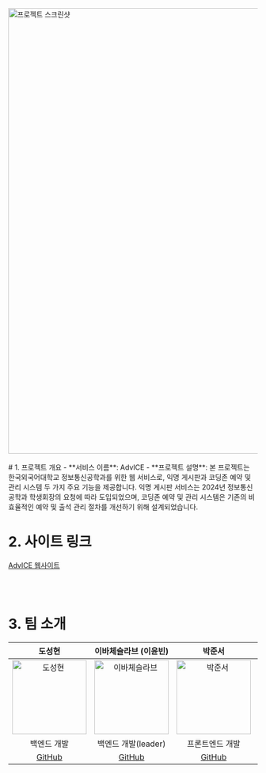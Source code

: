 <a href="https://club-project-one.vercel.app/" target="_blank">
  <img width="900" alt="프로젝트 스크린샷" src="https://github.com/user-attachments/assets/4a711bee-0c04-4248-990a-b7f3a127300f">
</a> 
  
<br/> 
<br/>
# 1. 프로젝트 개요 
- **서비스 이름**: AdvICE
- **프로젝트 설명**: 본 프로젝트는 한국외국어대학교 정보통신공학과를 위한 웹 서비스로, 익명 게시판과 코딩존 예약 및 관리 시스템 두 가지 주요 기능을 제공합니다. 익명 게시판 서비스는 2024년 정보통신공학과 학생회장의 요청에 따라 도입되었으며, 코딩존 예약 및 관리 시스템은 기존의 비효율적인 예약 및 출석 관리 절차를 개선하기 위해 설계되었습니다.

# 2. 사이트 링크
[AdvICE 웹사이트](https://ice-advice.co.kr/)

<br/>
<br/> 

# 3. 팀 소개
| 도성현 | 이바체슬라브 (이윤빈) | 박준서 | 김진우 |
|:------:|:-------------------:|:------:|:------:|
| <img src="https://avatars.githubusercontent.com/u/52828205?v=4" alt="도성현" width="150"> | <img src="https://avatars.githubusercontent.com/u/81556800?v=4" alt="이바체슬라브" width="150"> | <img src="https://avatars.githubusercontent.com/u/81576126?v=4" alt="박준서" width="150"> | <img src="https://github.com/user-attachments/assets/c72a1cf0-86c4-4028-a52c-aa4b27a96fa8" alt="김진우" width="150"> |
| 백엔드 개발 | 백엔드 개발(leader) | 프론트엔드 개발 | 프론트엔드 개발 |
| [GitHub](https://github.com/glaxyt) | [GitHub](https://github.com/kanado5385-k) | [GitHub](https://github.com/Debuging-JunSeoPark) | [GitHub](https://github.com/JinWooKim85) |

<br/>
<br/> 
